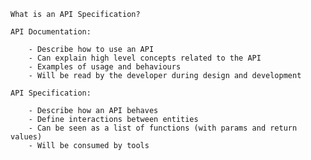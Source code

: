 





    What is an API Specification?

    API Documentation:

        - Describe how to use an API
        - Can explain high level concepts related to the API
        - Examples of usage and behaviours
        - Will be read by the developer during design and development

    API Specification:

        - Describe how an API behaves
        - Define interactions between entities
        - Can be seen as a list of functions (with params and return values)
        - Will be consumed by tools
